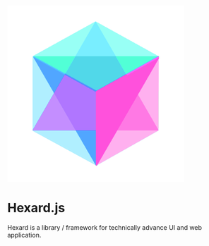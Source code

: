 ![](./hexard.png)
# Hexard.js
Hexard is a library / framework for technically advance UI and web application.
